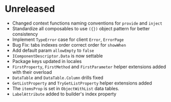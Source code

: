 # Unreleased

- Changed context functions naming conventions for `provide` and `inject`
- Standardize all composables to use `({})` object pattern for better consistency
- Implement `TypeError` case for client `Error`, `ErrorPage`
- Bug Fix: tabs indexes order correct order for `showWhen`
- Add default param `allowEmpty` to `false`
- `IComponentDescriptor.Data` is now settable
- Package keys updated in locales
- `FirstProperty`, `FirstMethod` and `FirstParameter` helper extensions added
  with their overload
- `DataTable` and `DataTable.Column` drills fixed
- `GetListProperty` and `TryGetListProperty` helper extensions added
- The `itemsProp` is set in `ObjectWithList` data tables.
- `LabelAttribute` added to builder's index property
